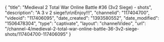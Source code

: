 {
    "title": "Medieval 2 Total War Online Battle #36 (3v2 Siege) - shots",
    "description": "A 3 v 2 siege!\n\nEnjoy!!!",
    "channelid": "117404700",
    "videoid": "117406095",
    "date_created": "1393580552",
    "date_modified": "1506478304",
    "type": "captivate",
    "layout": "channelVideo",
    "url": "\/channel-4\/medieval-2-total-war-online-battle-36-3v2-siege-shots\/117404700-117406095"
}